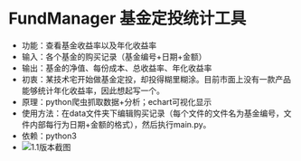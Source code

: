 # FundManager 基金定投统计工具
- 功能：查看基金收益率以及年化收益率
- 输入：各个基金的购买记录（基金编号+日期+金额）
- 输出：基金的净值、每份成本、总收益率、年化收益率
- 初衷：某技术宅开始做基金定投，却投得糊里糊涂。目前市面上没有一款产品能够统计年化收益率，因此想起写一个。
- 原理：python爬虫抓取数据+分析；echart可视化显示
- 使用方法：在data文件夹下编辑购买记录（每个文件的文件名为基金编号，文件内部每行为日期+金额的格式），然后执行main.py。
- 依赖：python3
- ![1.1版本截图](http://ww1.sinaimg.cn/large/9e2d8c2djw1ezwqvxv1buj20p60nx0vp.jpg)
